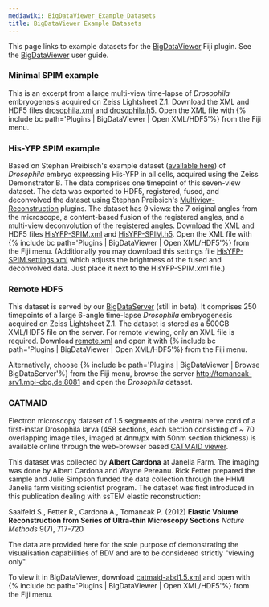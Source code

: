 ```yaml
---
mediawiki: BigDataViewer_Example_Datasets
title: BigDataViewer Example Datasets
---
```


This page links to example datasets for the [BigDataViewer](/plugins/bdv) Fiji plugin. See the [BigDataViewer](/plugins/bdv) user guide.

### Minimal SPIM example

This is an excerpt from a large multi-view time-lapse of *Drosophila* embryogenesis acquired on Zeiss Lightsheet Z.1. Download the XML and HDF5 files [drosophila.xml](http://fly.mpi-cbg.de/~pietzsch/bdv-examples/drosophila.xml) and [drosophila.h5](http://fly.mpi-cbg.de/~pietzsch/bdv-examples/drosophila.h5). Open the XML file with {% include bc path='Plugins | BigDataViewer | Open XML/HDF5'%} from the Fiji menu.

### His-YFP SPIM example

Based on Stephan Preibisch's example dataset ([available here](http://fly.mpi-cbg.de/preibisch/nm/HisYFP-SPIM.zip)) of *Drosophila* embryo expressing His-YFP in all cells, acquired using the Zeiss Demonstrator B. The data comprises one timepoint of this seven-view dataset. The data was exported to HDF5, registered, fused, and deconvolved the dataset using Stephan Preibsich's [Multiview-Reconstruction](/plugins/multiview-reconstruction) plugins. The dataset has 9 views: the 7 original angles from the microscope, a content-based fusion of the registered angles, and a multi-view deconvolution of the registered angles. Download the XML and HDF5 files [HisYFP-SPIM.xml](http://fly.mpi-cbg.de/~pietzsch/bdv-examples/HisYFP-SPIM.xml) and [HisYFP-SPIM.h5](http://fly.mpi-cbg.de/~pietzsch/bdv-examples/HisYFP-SPIM.h5). Open the XML file with {% include bc path='Plugins | BigDataViewer | Open XML/HDF5'%} from the Fiji menu. (Additionally you may download this settings file [HisYFP-SPIM.settings.xml](http://fly.mpi-cbg.de/~pietzsch/bdv-examples/HisYFP-SPIM.settings.xml) which adjusts the brightness of the fused and deconvolved data. Just place it next to the HisYFP-SPIM.xml file.)

### Remote HDF5

This dataset is served by our [BigDataServer](/plugins/bdv/server) (still in beta). It comprises 250 timepoints of a large 6-angle time-lapse *Drosophila* embryogenesis acquired on Zeiss Lightsheet Z.1. The dataset is stored as a 500GB XML/HDF5 file on the server. For remote viewing, only an XML file is required. Download [remote.xml](http://fly.mpi-cbg.de/~pietzsch/bdv-examples/remote.xml) and open it with {% include bc path='Plugins | BigDataViewer | Open XML/HDF5'%} from the Fiji menu.

Alternatively, choose {% include bc path='Plugins | BigDataViewer | Browse BigDataServer'%} from the Fiji menu, browse the server http://tomancak-srv1.mpi-cbg.de:8081 and open the *Drosophila* dataset.

### CATMAID

Electron microscopy dataset of 1.5 segments of the ventral nerve cord of a first-instar Drosophila larva (458 sections, each section consisting of ~ 70 overlapping image tiles, imaged at 4nm/px with 50nm section thickness) is available online through the web-browser based [CATMAID viewer](http://fly.mpi-cbg.de/).

This dataset was collected by **Albert Cardona** at Janelia Farm. The imaging was done by Albert Cardona and Wayne Pereanu. Rick Fetter prepared the sample and Julie Simpson funded the data collection through the HHMI Janelia farm visiting scientist program. The dataset was first introduced in this publication dealing with ssTEM elastic reconstruction:

Saalfeld S., Fetter R., Cardona A., Tomancak P. (2012) **Elastic Volume Reconstruction from Series of Ultra-thin Microscopy Sections** *Nature Methods* 9(7), 717-720

The data are provided here for the sole purpose of demonstrating the visualisation capabilities of BDV and are to be considered strictly "viewing only".

To view it in BigDataViewer, download [catmaid-abd1.5.xml](http://fly.mpi-cbg.de/~pietzsch/bdv-examples/catmaid-abd1.5.xml) and open with {% include bc path='Plugins | BigDataViewer | Open XML/HDF5'%} from the Fiji menu.


